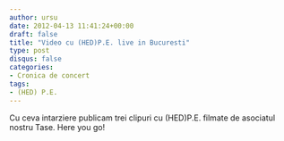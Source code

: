 ```yaml
---
author: ursu
date: 2012-04-13 11:41:24+00:00
draft: false
title: "Video cu (HED)P.E. live in Bucuresti"
type: post
disqus: false
categories:
- Cronica de concert
tags:
- (HED) P.E.
---
```

Cu ceva intarziere publicam trei clipuri cu (HED)P.E. filmate de asociatul nostru Tase. Here you go!
